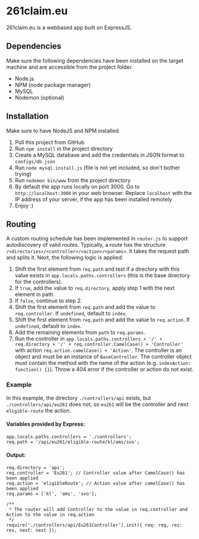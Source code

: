# 261claim.eu
261claim.eu is a webbased app built on ExpressJS.

## Dependencies
Make sure the following dependencies have been installed on the target machine and are accessible from the project folder.
* Node.js
* NPM (node package manager)
* MySQL
* Nodemon (optional)

## Installation
Make sure to have NodeJS and NPM installed
1. Pull this project from GitHub
2. Run `npm install` in the project directory
3. Create a MySQL database and add the credentials in JSON format to `configs/db.json`
4. Run `node mysql.install.js` (file is not yet included, so don't bother trying)
5. Run `nodemon bin/www` from the project directory
6. By default the app runs locally on port 3000. Go to `http://localhost:3000` in your web browser. Replace `localhost` with the IP address of your server, if the app has been installed remotely
7. Enjoy :)
 
## Routing
A custom routing schedule has been implemented in `router.js` to support autodiscovery of valid routes. Typically, a route has the structure `/<directories>/<controller>/<action>/<params>`. It takes the request path and splits it. Next, the following logic is applied:
1. Shift the first element from `req.path` and test if a directory with this value exists in `app.locals.paths.controllers` (this is the base directory for the controllers).
  1. If `true`, add the value to `req.directory`, apply step 1 with the next element in path.
  2. If `false`, continue to step 2.
2. Shift the first element from `req.path` and add the value to `req.controller`. If `undefined`, default to `index`.
3. Shift the first element from `req.path` and add the value to `req.action`. If `undefined`, default to `index`.
4. Add the remaining elements from `path` to `req.params`.
5. Run the controller in `app.locals.paths.controllers + '/' + req.directory + '/' + req.controller.CamelCase() + 'Controller'` with action `req.action.camelCase() + 'Action'`. The controller is an object and must be an instance of `BaseController`. The controller object must contain the method with the name of the action (e.g. `indexAction: function() {}`). Throw a 404 error if the controller or action do not exist.
### Example
In this example, the directory `./controllers/api` exists, but `./controllers/api/eu261` does not, so `eu261` will be the controller and next `eligible-route` the action.

#### Variables provided by Express: 
 ```
app.locals.paths.controllers = './controllers';
req.path = '/api/eu261/eligible-route/kl/ams/svo';
````
#### Output:
```
req.directory = 'api';
req.controller = 'Eu261'; // Controller value after CamelCase() has been applied
req.action = 'eligibleRoute'; // Action value after camelCase() has been applied
req.params = ['kl', 'ams', 'svo'];

/**
 * The router will add Controller to the value in req.controller and Action to the value in req.action
 */
require('./controllers/api/Eu261Controller').init({ req: req, res: res, next: next });
```
